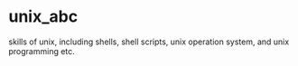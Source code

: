 # unix_abc
skills of unix, including shells, shell scripts, unix operation system, and unix programming etc.
